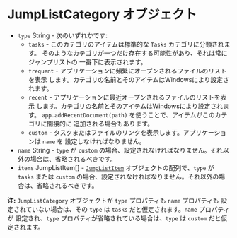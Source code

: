 # JumpListCategory オブジェクト

* `type` String - 次のいずれかです:
  * `tasks` - このカテゴリのアイテムは標準的な `Tasks` カテゴリに分類されます。
    そのようなカテゴリが一つだけ存在する可能性があり、それは常にジャンプリストの
    一番下に表示されます。
  * `frequent` - アプリケーションに頻繁にオープンされるファイルのリストを表示
    します。カテゴリの名前とそのアイテムはWindowsにより設定されます。
  * `recent` - アプリケーションに最近オープンされるファイルのリストを表示
    します。カテゴリの名前とそのアイテムはWindowsにより設定されます。
    `app.addRecentDocument(path)` を使うことで、アイテムがこのカテゴリに間接的に
    追加される場合もあります。
  * `custom` - タスクまたはファイルのリンクを表示します。アプリケーションは `name` を
    設定しなければなりません。
* `name` String - `type` が `custom` の場合、設定されなければなりません。それ以外の場合は、省略されるべきです。
* `items` JumpListItem[] - [`JumpListItem`](jump-list-item.md) オブジェクトの配列で、`type` が `tasks` または `custom` の場合、設定されなければなりません。それ以外の場合は、省略されるべきです。

**注:** `JumpListCategory` オブジェクトが `type` プロパティも `name` プロパティも
設定されていない場合は、その `type` は `tasks` だと仮定されます。`name` プロパティが
設定され、`type` プロパティが省略されている場合は、`type` は `custom` だと仮定されます。
